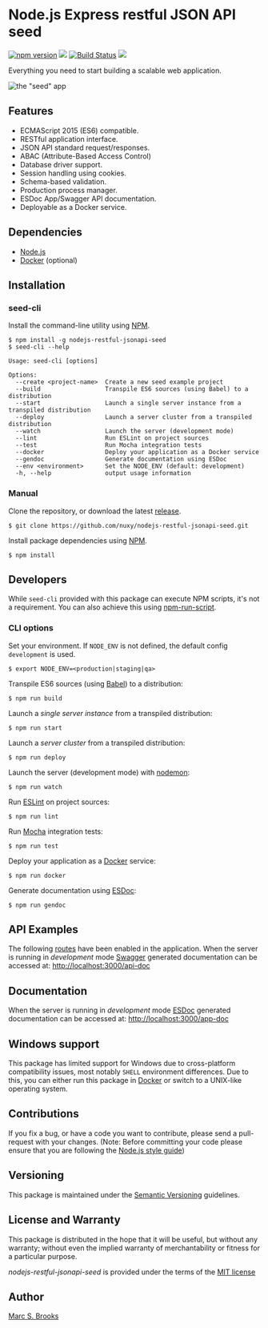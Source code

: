 # Node.js Express restful JSON API seed

[![npm version](https://badge.fury.io/js/nodejs-restful-jsonapi-seed.svg)](https://badge.fury.io/js/nodejs-restful-jsonapi-seed) [![](https://img.shields.io/npm/dw/localeval.svg)](https://www.npmjs.com/package/nodejs-restful-jsonapi-seed) [![Build Status](https://travis-ci.org/nuxy/nodejs-restful-jsonapi-seed.svg?branch=master)](https://travis-ci.org/nuxy/nodejs-restful-jsonapi-seed) [![](https://img.shields.io/david/nuxy/nodejs-restful-jsonapi-seed.svg)](https://www.npmjs.com/package/nodejs-restful-jsonapi-seed?activeTab=dependencies)

Everything you need to start building a scalable web application.

![the "seed" app](https://raw.githubusercontent.com/nuxy/nodejs-restful-jsonapi-seed/master/package.png)

## Features

- ECMAScript 2015 (ES6) compatible.
- RESTful application interface.
- JSON API standard request/responses.
- ABAC (Attribute-Based Access Control)
- Database driver support.
- Session handling using cookies.
- Schema-based validation.
- Production process manager.
- ESDoc App/Swagger API documentation.
- Deployable as a Docker service.

## Dependencies

- [Node.js](https://nodejs.org)
- [Docker](https://docker.com) (optional)

## Installation

### seed-cli

Install the command-line utility using [NPM](https://npmjs.com).

    $ npm install -g nodejs-restful-jsonapi-seed
    $ seed-cli --help

    Usage: seed-cli [options]

    Options:
      --create <project-name>  Create a new seed example project
      --build                  Transpile ES6 sources (using Babel) to a distribution
      --start                  Launch a single server instance from a transpiled distribution
      --deploy                 Launch a server cluster from a transpiled distribution
      --watch                  Launch the server (development mode)
      --lint                   Run ESLint on project sources
      --test                   Run Mocha integration tests
      --docker                 Deploy your application as a Docker service
      --gendoc                 Generate documentation using ESDoc
      --env <environment>      Set the NODE_ENV (default: development)
      -h, --help               output usage information

### Manual

Clone the repository, or download the latest [release](https://github.com/nuxy/nodejs-restful-jsonapi-seed/releases).

    $ git clone https://github.com/nuxy/nodejs-restful-jsonapi-seed.git

Install package dependencies using [NPM](https://npmjs.com).

    $ npm install

## Developers

While `seed-cli` provided with this package can execute NPM scripts, it's not a requirement. You can also achieve this using [npm-run-script](https://docs.npmjs.com/cli/run-script).

### CLI options

Set your environment. If `NODE_ENV` is not defined, the default config `development` is used.

    $ export NODE_ENV=<production|staging|qa>

Transpile ES6 sources (using [Babel](https://babeljs.io)) to a distribution:

    $ npm run build

Launch a _single server instance_ from a transpiled distribution:

    $ npm run start

Launch a _server cluster_ from a transpiled distribution:

    $ npm run deploy

Launch the server (development mode) with [nodemon](https://nodemon.io):

    $ npm run watch

Run [ESLint](https://eslint.org/) on project sources:

    $ npm run lint

Run [Mocha](https://mochajs.org) integration tests:

    $ npm run test

Deploy your application as a [Docker](https://docker.com) service:

    $ npm run docker

Generate documentation using [ESDoc](https://esdoc.org):

    $ npm run gendoc

## API Examples

The following [routes](src/routes/examples) have been enabled in the application.  When the server is running in _development_ mode [Swagger](https://swagger.io) generated documentation can be accessed at: [http://localhost:3000/api-doc](http://localhost:3000/api-doc)

## Documentation

When the server is running in _development_ mode [ESDoc](https://esdoc.org) generated documentation can be accessed at: [http://localhost:3000/app-doc](http://localhost:3000/app-doc)

## Windows support

This package has limited support for Windows due to cross-platform compatibility issues, most notably `SHELL` environment differences. Due to this, you can either run this package in [Docker](https://docker.com) or switch to a UNIX-like operating system.

## Contributions

If you fix a bug, or have a code you want to contribute, please send a pull-request with your changes. (Note: Before committing your code please ensure that you are following the [Node.js style guide](https://github.com/felixge/node-style-guide))

## Versioning

This package is maintained under the [Semantic Versioning](https://semver.org) guidelines.

## License and Warranty

This package is distributed in the hope that it will be useful, but without any warranty; without even the implied warranty of merchantability or fitness for a particular purpose.

_nodejs-restful-jsonapi-seed_ is provided under the terms of the [MIT license](http://www.opensource.org/licenses/mit-license.php)

## Author

[Marc S. Brooks](https://github.com/nuxy)
